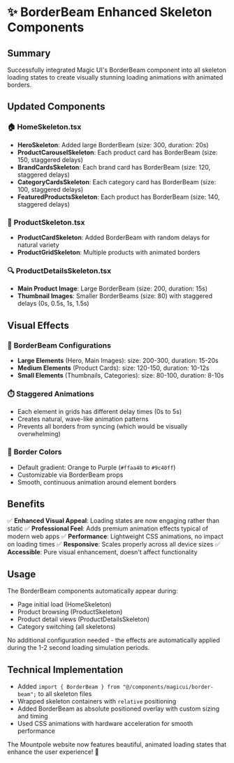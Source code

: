 # ✨ BorderBeam Enhanced Skeleton Components

## Summary

Successfully integrated Magic UI's BorderBeam component into all skeleton loading states to create visually stunning loading animations with animated borders.

## Updated Components

### 🏠 **HomeSkeleton.tsx**

- **HeroSkeleton**: Added large BorderBeam (size: 300, duration: 20s)
- **ProductCarouselSkeleton**: Each product card has BorderBeam (size: 150, staggered delays)
- **BrandCardsSkeleton**: Each brand card has BorderBeam (size: 120, staggered delays)
- **CategoryCardsSkeleton**: Each category card has BorderBeam (size: 100, staggered delays)
- **FeaturedProductsSkeleton**: Each product has BorderBeam (size: 140, staggered delays)

### 📱 **ProductSkeleton.tsx**

- **ProductCardSkeleton**: Added BorderBeam with random delays for natural variety
- **ProductGridSkeleton**: Multiple products with animated borders

### 🔍 **ProductDetailsSkeleton.tsx**

- **Main Product Image**: Large BorderBeam (size: 200, duration: 15s)
- **Thumbnail Images**: Smaller BorderBeams (size: 80) with staggered delays (0s, 0.5s, 1s, 1.5s)

## Visual Effects

### 🎨 **BorderBeam Configurations**

- **Large Elements** (Hero, Main Images): size: 200-300, duration: 15-20s
- **Medium Elements** (Product Cards): size: 120-150, duration: 10-12s
- **Small Elements** (Thumbnails, Categories): size: 80-100, duration: 8-10s

### ⏱️ **Staggered Animations**

- Each element in grids has different delay times (0s to 5s)
- Creates natural, wave-like animation patterns
- Prevents all borders from syncing (which would be visually overwhelming)

### 🌈 **Border Colors**

- Default gradient: Orange to Purple (`#ffaa40` to `#9c40ff`)
- Customizable via BorderBeam props
- Smooth, continuous animation around element borders

## Benefits

✅ **Enhanced Visual Appeal**: Loading states are now engaging rather than static
✅ **Professional Feel**: Adds premium animation effects typical of modern web apps
✅ **Performance**: Lightweight CSS animations, no impact on loading times
✅ **Responsive**: Scales properly across all device sizes
✅ **Accessible**: Pure visual enhancement, doesn't affect functionality

## Usage

The BorderBeam components automatically appear during:

- Page initial load (HomeSkeleton)
- Product browsing (ProductSkeleton)
- Product detail views (ProductDetailsSkeleton)
- Category switching (all skeletons)

No additional configuration needed - the effects are automatically applied during the 1-2 second loading simulation periods.

## Technical Implementation

- Added `import { BorderBeam } from "@/components/magicui/border-beam";` to all skeleton files
- Wrapped skeleton containers with `relative` positioning
- Added BorderBeam as absolute positioned overlay with custom sizing and timing
- Used CSS animations with hardware acceleration for smooth performance

The Mountpole website now features beautiful, animated loading states that enhance the user experience! 🚀

